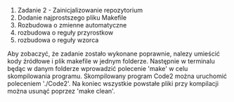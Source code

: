 1) Zadanie 2 - Zainicjalizowanie repozytorium
2) Dodanie najprostszego pliku Makefile
3) Rozbudowa o zmienne automatyczne
4) rozbudowa o reguły przyrostkow
5) rozbudowa o reguły wzorca

Aby zobaczyć, że zadanie zostało wykonane poprawnie, nalezy umieścić kody 
źródłowe i plik makefile w jednym folderze. Następnie w terminalu będąc w danym
folderze wprowadzić polecenie 'make' w celu skompilowania programu.
Skompilowany program Code2 można uruchomić poleceniem './Code2'. Na koniec
wszystkie powstałe pliki przy kompilacji można usunąć poprzez 'make clean'. 
